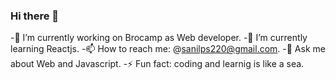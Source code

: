 ### Hi there 👋
-🔭 I’m currently working on Brocamp as Web developer.
-🌱 I’m currently learning Reactjs.
-📫 How to reach me: @sanilps220@gmail.com.
-💬 Ask me about Web and Javascript.
-⚡ Fun fact: coding and learnig is like a sea.
<!--
**Sanilps220/Sanilps220** is a ✨ _special_ ✨ repository because its `README.md` (this file) appears on your GitHub profile.

Here are some ideas to get you started:

- 🔭 I’m currently working on ...
- 🌱 I’m currently learning ...
- 👯 I’m looking to collaborate on ...
- 🤔 I’m looking for help with ...
- 💬 Ask me about ...
- 📫 How to reach me: ...
- 😄 Pronouns: ...
- ⚡ Fun fact: ...
-->
